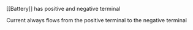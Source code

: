 [[Battery]] has positive and negative terminal

Current always flows from the positive terminal to the negative terminal

 
